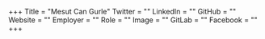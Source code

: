 +++
Title = "Mesut Can Gurle"
Twitter = ""
LinkedIn = ""
GitHub = ""
Website = ""
Employer = ""
Role = ""
Image = ""
GitLab = ""
Facebook = ""
+++
